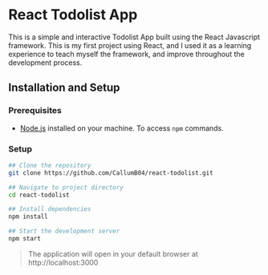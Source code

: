 # React Todolist App

This is a simple and interactive Todolist App built using the React Javascript framework.
This is my first project using React, and I used it as a learning experience to teach myself the framework, and improve
throughout the development process.

## Installation and Setup

### Prerequisites
- [Node.js](https://nodejs.org/) installed on your machine. To access `npm` commands.

### Setup
```bash
## Clone the repository
git clone https://github.com/CallumB04/react-todolist.git

## Navigate to project directory
cd react-todolist

## Install dependencies
npm install

## Start the development server
npm start
```

> The application will open in your default browser at http://localhost:3000